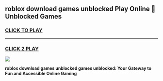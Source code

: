 
## roblox download games unblocked Play Online 👋 Unblocked Games
<h3>
<a href="https://premium.freeplayer.one?title=roblox_download_games_unblocked&ref=19F">CLICK TO PLAY</a></h3>
<hr>

<h3>
<a href="https://premium.freeplayer.one?title=roblox_download_games_unblocked&ref=19F">CLICK 2 PLAY</a>
  
</h3>

<a href="https://premium.freeplayer.one?title=roblox_download_games_unblocked&ref=19F"><img src="https://clearcache.store/games.png"></a>


**roblox download games unblocked games unblocked: Your Gateway to Fun and Accessible Online Gaming**
